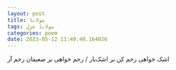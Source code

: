 ```yaml
---
layout: post
title: مولانا
tags: مولانا غزل
categories: poem
date: 2023-05-12 11:49:40.164026
---
```


اشک خواهی رحم کن بر اشک‌بار / رحم خواهی بر ضعیفان رحم آر